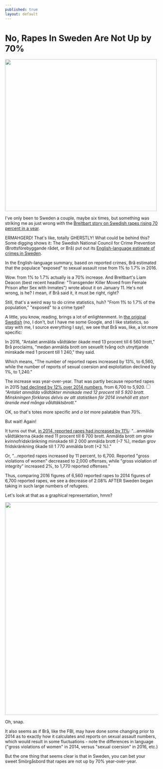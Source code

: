 ```yaml
---
published: true
layout: default
---
```

<h1>No, Rapes In Sweden Are Not Up by 70%</h1>
<p><img class="right" width="500px" src="https://nselby.github.io/assets/img/laughing_swede.png" /></p>

 
I've only been to Sweden a couple, maybe six times, but something was striking me as just wrong with the <a href="http://www.breitbart.com/london/2017/01/11/official-data-sexual-assault-70-per-cent-sweden/" target="_blank">Breitbart story on Swedish rapes rising 70 percent in a year</a>.

ERMAHGERD! That's like, totally GHERSTLY! What could be behind this? Some digging shows it: The Swedish National Council for Crime Prevention (Brottsförebyggande rådet, or Brå) put out its <a href="http://www.bra.se/download/18.4a33c027159a89523b17c401/1487173975453/Summary_NTU_2016.pdf" target="_blank">English-language estimate of crimes in Sweden</a>. 

In the English-language summary, based on reported crimes, Brå estimated that the populace "exposed" to sexual assault rose from 1% to 1.7% in 2016. 

Wow. from 1% to 1.7% actually is a 70% increase. And Breitbart's Liam Deacon (best recent headline: "Transgender Killer Moved from Female Prison after Sex with Inmates") wrote about it on January 11. He's not wrong, is he? I mean, if Brå said it, it must be right, right?

Still, that's a weird way to do crime statistics, huh? "From 1% to 1.7% of the population," "exposed" to a crime type?

A little, you know, reading, brings a lot of enlightenment. In <a href="http://www.bra.se/bra/nytt-fran-bra/arkiv/nyheter/2017-01-12-anmalda-brott-2016---preliminar-statistik.html" target="_blank">the original Swedish</a> (no, I don't, but I have me some Google, and I like statistics, so stay with me, I source everything I say), we see that Brå was, like, a lot more specific: 

In 2016, "Antalet anmälda våldtäkter ökade med 13 procent till 6 560 brott," Brå proclaims, "medan anmälda brott om sexuellt tvång och utnyttjande minskade med 1 procent till 1 240," they said. 

Which means, "The number of reported rapes increased by 13%, to 6,560, while the number of reports of sexual coersion and exploitation declined by 1%, to 1,240." 

The increase was year-over-year. That was partly because reported rapes in 2015 <a href="http://www.bra.se/download/18.358de3051533ffea5ea7ea64/1459409105915/Sammanfattning_anmalda_2015.pdf" target="_blank">had declined by 12% over 2014 numbers</a>, from 6,700 to 5,920.<label for="sn-demo" class="margin-toggle sidenote-number"></label><input type="checkbox" id="sn-demo" class="margin-toggle"/><span class="sidenote"><em>"Antalet anmälda våldtäkter minskade med 12 procent till 5 920 brott. Minskningen förklaras delvis av att statistiken för 2014 innehöll ett stort ärende med många våldtäktsbrott."</em></span>

OK, so that's totes more specific and <em>a lot</em> more palatable than 70%. 

But wait! Again! 

It turns out that, <a href="http://www.bra.se/download/18.366ea42214d6cb5d9d422fb0/1432649452367/Sammanfattning_anmalda_2014.pdf" target="_blank">in 2014, reported rapes had increased by 11%</a>: "...anmälda våldtäkterna ökade med 11 procent till 6 700 brott. Anmälda brott om grov kvinnofridskränkning minskade till 2 000 anmälda brott (–7 %), medan grov fridskränkning ökade till 1 770 anmälda brott (+2 %)." 

Or, "...reported rapes increased by 11 percent, to 6,700. Reported "gross violations of women" decreased to 2,000 offenses, while "gross violation of integrity" increased 2%, to 1,770 reported offenses."

Thus, comparing 2016 figures of 6,560 reported rapes to 2014 figures of 6,700 reported rapes, we see a decrease of 2.08% AFTER Sweden began taking in such large numbers of refugees. 

Let's look at that as a graphical representation, hmm?

<p><img width="700px" src="https://nselby.github.io/assets/img/graph.png" /></p>

Oh, snap. 

It also seems as if Brå, like the FBI, may have done some changing prior to 2014 as to exactly how it calculates and reports on sexual assault numbers, which would result in some fluctuations - note the differences in language ("gross violations of women" in 2014, versus "sexual coersion" in 2016, etc.) 

But the one thing that seems clear is that in Sweden, you can bet your sweet Smörgåsbord that rapes are not up by 70% year-over-year.
